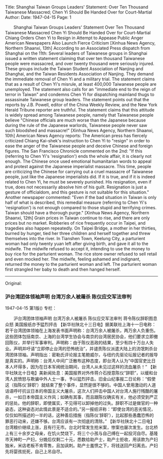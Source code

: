 Title: Shanghai Taiwan Groups Leaders' Statement: Over Ten Thousand Taiwanese Massacred; Chen Yi Should Be Handed Over for Court-Martial
Author:
Date: 1947-04-15
Page: 1

　　Shanghai Taiwan Groups Leaders' Statement
    Over Ten Thousand Taiwanese Massacred
    Chen Yi Should Be Handed Over for Court-Martial
    Chiang Orders Chen Yi to Resign in Attempt to Appease Public Anger
    American Newspapers Also Launch Fierce Criticism
    [Xinhua News Agency, Northern Shaanxi, 13th] According to an Associated Press dispatch from Shanghai on the 11th: Several leaders of Taiwanese groups in Shanghai issued a written statement claiming that over ten thousand Taiwanese people were massacred, and over twenty thousand were seriously injured. These groups include the Taiwan Student Association of Nanjing and Shanghai, and the Taiwan Residents Association of Nanjing. They demand the immediate removal of Chen Yi and a military trial. The statement claims that as a result of Chen Yi's misrule, at least 400,000 Taiwanese people are unemployed. The statement also calls for an "immediate end to the reign of terror in Taiwan" and condemns Chen Yi for dispatching mainland thugs to assassinate Taiwanese group leaders. The statement points out that the reports by J.B. Powell, editor of the China Weekly Review, and the New York Herald Tribune reporter are truthful. The statement claims that this attitude is widely spread among Taiwanese people, namely that Taiwanese people believe "Chinese officials are much worse than the Japanese because during the rule of the Japanese warlords, Taiwanese people never saw such bloodshed and massacre!"
    [Xinhua News Agency, Northern Shaanxi, 10th] American News Agency reports: The American press has fiercely criticized Chiang Kai-shek's instruction to Chen Yi to "resign" in order to ease the anger of the Taiwanese people and deceive Chinese and foreign figures. The San Francisco Chronicle commented on the 2nd: "If this (referring to Chen Yi's 'resignation') ends the whole affair, it is clearly not enough. The Chinese once used emotional humanitarian words to appeal and protest against the Japanese imperialist massacre. This time, people are criticizing the Chinese for carrying out a cruel massacre of Taiwanese people, just like the Japanese imperialists did. If it is true, and if it is indeed related to Chen Yi, he must be severely punished. His resignation, even if true, does not necessarily absolve him of his guilt. Resignation is just a gesture of officialdom, and this gesture is not suitable for this situation." Another newspaper commented: "Even if the bad situation in Taiwan is only half of what is described, this remedial measure (referring to Chen Yi's 'resignation') is not enough compared to those stupid and terrifying crimes. Taiwan should have a thorough purge."
    [Xinhua News Agency, Northern Shaanxi, 12th] Grain prices in Taiwan continue to rise, and there are only prices but no market. Robberies of rice frequently occur in Taipei, and tragedies also happen repeatedly. On Taipei Bridge, a mother in her thirties, burned by hunger, tied her three children and herself together and threw themselves into the river. In Tianshen Town, Keelung City, a parturient woman had only twenty yuan left after giving birth, and gave it all to the midwife. The midwife refused to accept it, intending to use the money to buy rice for the parturient woman. The rice store owner refused to sell retail and even mocked her. The midwife, feeling ashamed and indignant, returned the money to the parturient woman and left. The parturient woman first strangled her baby to death and then hanged herself.



<hr /> 

Original: 


### 沪台湾团体领袖声明  台湾万余人被屠杀  陈仪应交军法审判

1947-04-15
第1版()
专栏：

　　沪台湾团体领袖声明
    台湾万余人被屠杀
    陈仪应交军法审判
    蒋令陈仪辞职图息众怒
    美国报纸亦予猛烈抨击
    【新华社陕北十三日电】据美联社上海十一日电称：若干台湾团体领袖在上海发表书面声明称：台湾万余人被屠杀，两万余人负重伤。这些团体包括南京、上海的台湾学生协会与南京的台湾居民协会，他们要求立即撤回陈仪，并举行军事审判。声明称：由于陈仪恶政的结果，至少有四十万台人失业。声明并吁请“立即停止台湾的恐怖统治”，并谴责陈仪派遣大陆上的流氓刺杀台湾团体领袖。声明指出：密勒氏评论报主笔鲍威尔，与纽约先驱论坛报记者的报导是真实的。声明称：台湾人中间广泛散布这种态度，即台湾人认为“中国官吏比日本人坏得多，因为在日本军阀统治期间，台湾人从未见过这样的流血屠杀！”
    【新华社陕北十日电】美新闻处息：美国报界对外传蒋介石授意陈仪“辞职”，以缓和台湾人民愤怒与欺骗中外人士一事，予以猛烈抨击。旧金山纪事报二日论称：“假使这（指陈仪‘辞职’）就结束了整个事件，显然是很不够的。中国人曾用激动的人道话语呼吁抗议日本的帝国主义大屠杀，这次人们抨击中国人对台湾人施行残酷的屠杀，一如日本帝国主义作风；如确有其事，而且跟陈仪确实有关，他必须受到严正的惩处。他的辞职，即使属实，不见得可以卸掉他的过失。辞职不过是做官的一种姿态，这种姿态对此情此景是不适合的。”另一报纸评称：“即使台湾的恶劣情况，仅仅如所描述的一半的话，这种善后措施（指陈仪‘辞职’），比起那些愚蠢恐怖的罪恶行动来，还嫌不够。台湾应该有一次彻底的清除。”
    【新华社陕北十二日电】台湾粮价继续上涨，且有行无市。台北时常发生抢米案，惨案也屡次发生。台北桥上有三十余岁之母亲，在饥火焚烧下，将三个小孩与自己缚在一起投河自尽。基隆市天神町一产妇，分娩后仅剩二十元，悉数给助产士，助产士拒收，用该款为产妇独米，米店老板不肯零售，且加讽刺。助产士羞愤之下，将钱送回产妇离去。产妇先将婴孩扼死，自己上吊自尽。
